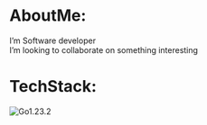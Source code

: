 # AboutMe:
I’m Software developer<br> I’m looking to collaborate on something interesting<br>

# TechStack:
![Go1.23.2](https://img.shields.io/badge/go-%2300ADD8.svg?style=flat&logo=go&logoColor=white)
